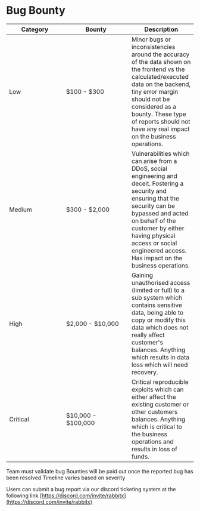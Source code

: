 # Bug Bounty

<table><thead><tr><th width="137">Category</th><th width="160">Bounty</th><th>Description</th></tr></thead><tbody><tr><td>Low</td><td>$100 - $300</td><td>Minor bugs or inconsistencies around the accuracy of the data shown on the frontend vs the calculated/executed data on the backend, tiny error margin should not be considered as a bounty. These type of reports should not have any real impact on the business operations.</td></tr><tr><td>Medium</td><td>$300 - $2,000</td><td>Vulnerabilities which can arise from a DDoS, social engineering and deceit. Fostering a security and ensuring that the security can be bypassed and acted on behalf of the customer by either having physical access or social engineered access. Has impact on the business operations.</td></tr><tr><td>High</td><td>$2,000 - $10,000</td><td>Gaining unauthorised access (limited or full) to a sub system which contains sensitive data, being able to copy or modify this data which does not really affect customer's balances. Anything which results in data loss which will need recovery.</td></tr><tr><td>Critical</td><td>$10,000 - $100,000</td><td>Critical reproducible exploits which can either affect the existing customer or other customers balances. Anything which is critical to the business operations and results in loss of funds.</td></tr></tbody></table>

Team must validate bug Bounties will be paid out once the reported bug has been resolved Timeline varies based on severity

Users can submit a bug report via our discord ticketing system at the following link [https://discord.com/invite/rabbitx](https://discord.com/invite/rabbitx)
